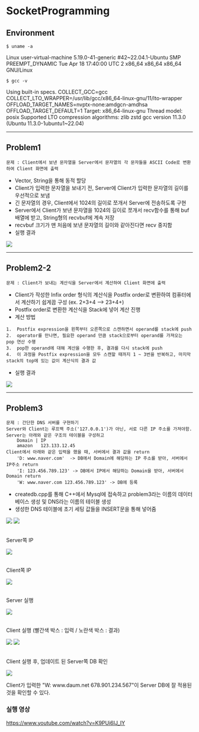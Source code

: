 # SocketProgramming
## Environment
```shell
$ uname -a
```
Linux user-virtual-machine 5.19.0-41-generic #42~22.04.1-Ubuntu SMP PREEMPT_DYNAMIC Tue Apr 18 17:40:00 UTC 2 x86_64 x86_64 x86_64 GNU/Linux

```shell
$ gcc -v
```
Using built-in specs.
COLLECT_GCC=gcc
COLLECT_LTO_WRAPPER=/usr/lib/gcc/x86_64-linux-gnu/11/lto-wrapper
OFFLOAD_TARGET_NAMES=nvptx-none:amdgcn-amdhsa
OFFLOAD_TARGET_DEFAULT=1
Target: x86_64-linux-gnu
Thread model: posix
Supported LTO compression algorithms: zlib zstd
gcc version 11.3.0 (Ubuntu 11.3.0-1ubuntu1~22.04)
<hr/>

## Problem1
```shell
문제 : Client에서 보낸 문자열을 Server에서 문자열의 각 문자들을 ASCII Code로 변환하여 Client 화면에 출력
```
- Vector, String을 통해 동적 할당
- Client가 입력한 문자열을 보내기 전, Server에 Client가 입력한 문자열의 길이를 우선적으로 보냄
- 긴 문자열의 경우, Client에서 1024의 길이로 쪼개서 Server에 전송하도록 구현
- Server에서 Client가 보낸 문자열을 1024의 길이로 쪼개서 recv함수를 통해 buf 배열에 받고, String형의 recvbuf에 계속 저장
- recvbuf 크기가 맨 처음에 보낸 문자열의 길이와 같아진다면 recv 중지함
- 실행 결과
<img src="https://user-images.githubusercontent.com/120318020/236194509-4bb6bacb-24ae-452b-9f1b-2ef84a9c37cb.PNG">
<hr/>

## Problem2-2
``` shell
문제 : Client가 보내는 계산식을 Server에서 계산하여 Client 화면에 출력
```
- Client가 작성한 Infix order 형식의 계산식을 Postfix order로 변환하여 컴퓨터에서 계산하기 쉽게끔 구성 (ex. 2+3+4 --> 23+4+)
- Postfix order로 변환한 계산식을 Stack에 넣어 계산 진행
- 계산 방법
``` shell
1.  Postfix expression을 왼쪽부터 오른쪽으로 스캔하면서 operand를 stack에 push
2.  operator를 만나면, 필요한 operand 만큼 stack으로부터 operand를 가져오는 pop 연산 수행
3.  pop한 operand에 대해 계산을 수행한 후, 결과를 다시 stack에 push
4.  이 과정을 Postfix expression을 모두 스캔할 때까지 1 ~ 3번을 반복하고, 마지막 stack의 top에 있는 값이 계산식의 결과 값
```
- 실행 결과
<img src="https://user-images.githubusercontent.com/120318020/236652797-aa346b60-6a4b-40eb-9c24-273b636293f8.PNG">
<hr/>

## Problem3
``` shell
문제 : 간단한 DNS 서버를 구현하기
Server와 Client는 루프백 주소('127.0.0.1')가 아닌, 서로 다른 IP 주소를 가져야함.
Server는 아래와 같은 구조의 테이블을 구성하고
	Domain | IP
	amazon   123.133.12.45
Client에서 아래와 같은 입력을 했을 때, 서버에서 결과 값을 return
	'D: www.naver.com'  -> DB에서 Domain에 해당하는 IP 주소를 받아, 서버에서 IP주소 return
	'I: 123.456.789.123' -> DB에서 IP에서 해당하는 Domain을 받아, 서버에서 Domain return
	'W: www.naver.com 123.456.789.123' -> DB에 등록
```
- createdb.cpp를 통해 C++에서 Mysql에 접속하고 problem3라는 이름의 데이터베이스 생성 및 DNS라는 이름의 테이블 생성
- 생성한 DNS 테이블에 초기 세팅 값들을 INSERT문을 통해 넣어줌
<div>
	<img src="https://github.com/kjungw1025/SocketProgramming/assets/120318020/bdf6b231-4a22-4bcd-a71e-ac1638e1ac2f">
	<img src="https://github.com/kjungw1025/SocketProgramming/assets/120318020/f97f4bdc-a06f-478b-aaf9-85a48ba00eb9">
<div/>
<div>
	<br/>
	<p>Server쪽 IP</p>
	<img src="https://github.com/kjungw1025/SocketProgramming/assets/120318020/143cfad5-2121-4589-8bca-907d9640458a">
<div/>
<div>
	<br/>
	<p>Client쪽 IP</p>
	<img src="https://github.com/kjungw1025/SocketProgramming/assets/120318020/46add958-5daa-4e37-bb17-86064e7e85fc">
<div/>
<div>
	<br/>
	<p>Server 실행</p>
	<img src="https://github.com/kjungw1025/SocketProgramming/assets/120318020/a6ebe84d-8d54-4487-b1da-10860ea2535a">
<div/>
<div>
	<br/>
	<p>Client 실행 (빨간색 박스 : 입력 / 노란색 박스 : 결과)</p>
	<img src="https://github.com/kjungw1025/SocketProgramming/assets/120318020/fd977079-a9ec-46dd-bf5e-2f7e8d6eebab">
	<img src="https://github.com/kjungw1025/SocketProgramming/assets/120318020/417aaa28-b143-46fc-acb3-679e5e2732d9">
<div/>
<div>
	<br/>
	<p>Client 실행 후, 업데이트 된 Server쪽 DB 확인</p>
	<img src="https://github.com/kjungw1025/SocketProgramming/assets/120318020/e260b06f-7082-45e6-9a65-6626dba875f5">
	<p>Client가 입력한 "W: www.daum.net 678.901.234.567"이 Server DB에 잘 적용된 것을 확인할 수 있다.</p>
<div/>

### 실행 영상
https://www.youtube.com/watch?v=K9PUi6IJ_IY
